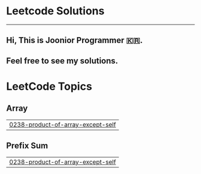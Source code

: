 # Leetcode Solutions

---

##  Hi, This is Joonior Programmer 🇰🇷. 

##  Feel free to see my solutions.

<!---LeetCode Topics Start-->
# LeetCode Topics
## Array
|  |
| ------- |
| [0238-product-of-array-except-self](https://github.com/Joonior-Programmer/Leetcode/tree/master/0238-product-of-array-except-self) |
## Prefix Sum
|  |
| ------- |
| [0238-product-of-array-except-self](https://github.com/Joonior-Programmer/Leetcode/tree/master/0238-product-of-array-except-self) |
<!---LeetCode Topics End-->